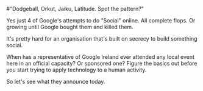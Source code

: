 #"Dodgeball, Orkut, Jaiku, Latitude. Spot the pattern?"


 <p>Yes just 4 of Google's attempts to do "Social" online. All complete flops. Or growing until Google bought them and killed them.</p>
<p>It's pretty hard for an organisation that's built on secrecy to build something social.</p>
<p>When has a representative of Google Ireland ever attended any local event here in an official capacity? Or sponsored one? Figure the basics out before you start trying to apply technology to a human activity.</p>
<p>So let's see what they announce today.</p>
<p>&nbsp;</p>
 